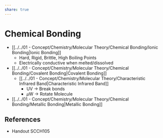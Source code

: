 ```yaml
---
share: true
---
```


# Chemical Bonding

- [[../../01 - Concept/Chemistry/Molecular Theory/Chemical Bonding/Ionic Bonding|Ionic Bonding]]
	- Hard, Rigid, Brittle, High Boiling Points
	- Electrically conductive when melted/dissolved
- [[../../01 - Concept/Chemistry/Molecular Theory/Chemical Bonding/Covalent Bonding|Covalent Bonding]]
	- [[../../01 - Concept/Chemistry/Molecular Theory/Characteristic Infrared Band|Characteristic Infrared Band]]
		- UV → Break bonds
		- $\mu$W → Rotate Molecule
- [[../../01 - Concept/Chemistry/Molecular Theory/Chemical Bonding/Metallic Bonding|Metallic Bonding]]

## References

- Handout SCCH105
